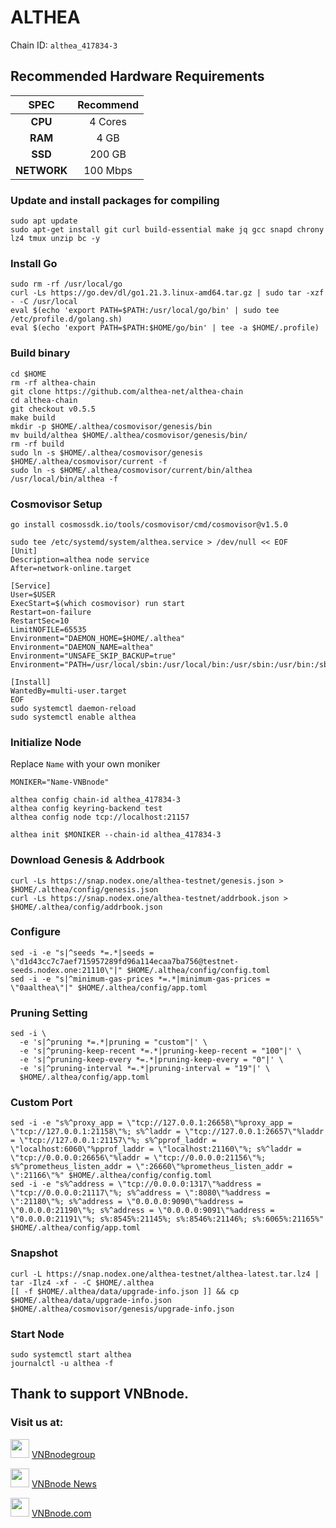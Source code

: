 # ALTHEA
Chain ID: `althea_417834-3`

## Recommended Hardware Requirements

|   SPEC      |       Recommend          |
| :---------: | :-----------------------:|
|   **CPU**   |        4 Cores           |
|   **RAM**   |        4 GB             |
|   **SSD**   |        200 GB            |
| **NETWORK** |        100 Mbps          |

### Update and install packages for compiling
```
sudo apt update
sudo apt-get install git curl build-essential make jq gcc snapd chrony lz4 tmux unzip bc -y
```

### Install Go
```
sudo rm -rf /usr/local/go
curl -Ls https://go.dev/dl/go1.21.3.linux-amd64.tar.gz | sudo tar -xzf - -C /usr/local
eval $(echo 'export PATH=$PATH:/usr/local/go/bin' | sudo tee /etc/profile.d/golang.sh)
eval $(echo 'export PATH=$PATH:$HOME/go/bin' | tee -a $HOME/.profile)
```

### Build binary
```
cd $HOME
rm -rf althea-chain
git clone https://github.com/althea-net/althea-chain
cd althea-chain
git checkout v0.5.5
make build
mkdir -p $HOME/.althea/cosmovisor/genesis/bin
mv build/althea $HOME/.althea/cosmovisor/genesis/bin/
rm -rf build
sudo ln -s $HOME/.althea/cosmovisor/genesis $HOME/.althea/cosmovisor/current -f
sudo ln -s $HOME/.althea/cosmovisor/current/bin/althea /usr/local/bin/althea -f
```

### Cosmovisor Setup
```
go install cosmossdk.io/tools/cosmovisor/cmd/cosmovisor@v1.5.0
```

```
sudo tee /etc/systemd/system/althea.service > /dev/null << EOF
[Unit]
Description=althea node service
After=network-online.target
 
[Service]
User=$USER
ExecStart=$(which cosmovisor) run start
Restart=on-failure
RestartSec=10
LimitNOFILE=65535
Environment="DAEMON_HOME=$HOME/.althea"
Environment="DAEMON_NAME=althea"
Environment="UNSAFE_SKIP_BACKUP=true"
Environment="PATH=/usr/local/sbin:/usr/local/bin:/usr/sbin:/usr/bin:/sbin:/bin:/usr/games:/usr/local/games:/snap/bin:$HOME/.althea/cosmovisor/current/bin"
 
[Install]
WantedBy=multi-user.target
EOF
sudo systemctl daemon-reload
sudo systemctl enable althea
```

### Initialize Node
Replace `Name` with your own moniker
```
MONIKER="Name-VNBnode"
```
```
althea config chain-id althea_417834-3
althea config keyring-backend test
althea config node tcp://localhost:21157
```
```
althea init $MONIKER --chain-id althea_417834-3
```

### Download Genesis & Addrbook
```
curl -Ls https://snap.nodex.one/althea-testnet/genesis.json > $HOME/.althea/config/genesis.json
curl -Ls https://snap.nodex.one/althea-testnet/addrbook.json > $HOME/.althea/config/addrbook.json
```

### Configure
```
sed -i -e "s|^seeds *=.*|seeds = \"d1d43cc7c7aef715957289fd96a114ecaa7ba756@testnet-seeds.nodex.one:21110\"|" $HOME/.althea/config/config.toml
sed -i -e "s|^minimum-gas-prices *=.*|minimum-gas-prices = \"0aalthea\"|" $HOME/.althea/config/app.toml
```

### Pruning Setting
```
sed -i \
  -e 's|^pruning *=.*|pruning = "custom"|' \
  -e 's|^pruning-keep-recent *=.*|pruning-keep-recent = "100"|' \
  -e 's|^pruning-keep-every *=.*|pruning-keep-every = "0"|' \
  -e 's|^pruning-interval *=.*|pruning-interval = "19"|' \
  $HOME/.althea/config/app.toml
```

### Custom Port
```
sed -i -e "s%^proxy_app = \"tcp://127.0.0.1:26658\"%proxy_app = \"tcp://127.0.0.1:21158\"%; s%^laddr = \"tcp://127.0.0.1:26657\"%laddr = \"tcp://127.0.0.1:21157\"%; s%^pprof_laddr = \"localhost:6060\"%pprof_laddr = \"localhost:21160\"%; s%^laddr = \"tcp://0.0.0.0:26656\"%laddr = \"tcp://0.0.0.0:21156\"%; s%^prometheus_listen_addr = \":26660\"%prometheus_listen_addr = \":21166\"%" $HOME/.althea/config/config.toml
sed -i -e "s%^address = \"tcp://0.0.0.0:1317\"%address = \"tcp://0.0.0.0:21117\"%; s%^address = \":8080\"%address = \":21180\"%; s%^address = \"0.0.0.0:9090\"%address = \"0.0.0.0:21190\"%; s%^address = \"0.0.0.0:9091\"%address = \"0.0.0.0:21191\"%; s%:8545%:21145%; s%:8546%:21146%; s%:6065%:21165%" $HOME/.althea/config/app.toml
```

### Snapshot
```
curl -L https://snap.nodex.one/althea-testnet/althea-latest.tar.lz4 | tar -Ilz4 -xf - -C $HOME/.althea
[[ -f $HOME/.althea/data/upgrade-info.json ]] && cp $HOME/.althea/data/upgrade-info.json $HOME/.althea/cosmovisor/genesis/upgrade-info.json
```

### Start Node
```
sudo systemctl start althea
journalctl -u althea -f
```

## Thank to support VNBnode.
### Visit us at:

<img src="https://user-images.githubusercontent.com/50621007/183283867-56b4d69f-bc6e-4939-b00a-72aa019d1aea.png" width="30"/> <a href="https://t.me/VNBnodegroup" target="_blank">VNBnodegroup</a>

<img src="https://user-images.githubusercontent.com/50621007/183283867-56b4d69f-bc6e-4939-b00a-72aa019d1aea.png" width="30"/> <a href="https://t.me/Vnbnode" target="_blank">VNBnode News</a>

<img src="https://github.com/vnbnode/binaries/blob/main/Logo/VNBnode.jpg" width="30"/> <a href="https://VNBnode.com" target="_blank">VNBnode.com</a>
